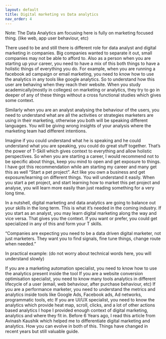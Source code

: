 ```yaml
---
layout: default
title: Digital marketing vs Data analytics
nav_order: 4
---
```


Note: The Data Analytics am focusing here is fully on marketing focused thing. (like web, app user behaviour, etc)

There used to be and still there is different role for data analyst and digital marketing in companies. Big companies wanted to separate it out, small companies may not be able to afford to. Also as a person when you are starting up your career, you need to have a mix of this both things to have a holistic things of everything you do. For example, when you are running a facebook ad campaign or email marketing, you need to know how to use the analytics in any tools like google analytics. So to understand how this user are behaving when they reach their website. When you study academically(mostly in colleges) on marketing or analytics, they try to go in deeper of any of these things without a cross functional studies which gives some context.

Similarly when you are an analyst analysing the behaviour of the users, you need to understand what are all the activities or strategies marketers are using in their marketing, otherwise you both will be speaking different languages. You will be giving wrong insights of your analysis where the marketing team had different intentions.

Imagine if you could understand what he is speaking and he could understand what you are speaking, you could do great stuff together. That’s the power of T-Skill which gives context to everything and allow holistic perspectives. So when you are starting a career, I would recommend not to be specific about things, keep you mind to open and get exposure to things. I have got this recommendation while am starting my career and many get this as well “Start a pet project”. Act like you own a business and get exposure/learning on different things. You will understand it easily. When you start a pet project, and start learning how to market this pet project and analyse, you will learn more easily than just reading something for a very long time.

In a nutshell, digital marketing and data analytics are going to balance out your skills in the long term. This is what it’s needed in the coming industry. If you start as an analyst, you may learn digital marketing along the way and vice versa. That gives you the context. If you want or prefer, you could get specialized in any of this and form your T skills.

“Companies are expecting you need to be a data driven digital marketer, not just marketers. They want you to find signals, fine tune things, change route when needed.”

In practical example:  (do not worry about technical words here, you will understand slowly)

If you are a marketing automation specialist, you need to know how to use the analytics present inside the tool
If you are a website conversion optimisation specialist, you need to know many tools analytics in different lifecycle of a user (email, web behaviour, after purchase behaviour, etc)
If you are a performance marketer, you need to understand the metrics and analytics inside tools like Google Ads, Facebook ads, Ad networks, programmatic tools, etc
If you are UI/UX specialist, you need to know the analytics which provide heat map, scroll, clicks, and a lot of other actions based analytics
I hope I provided enough context of digital marketing, analytics and where they fit in. Before 6 Years ago, I read this article from Avinash Kaushik which helped me to differentiate digital marketing and analytics. How you can evolve in both of this. Things have changed in recent years but still valuable guide.

